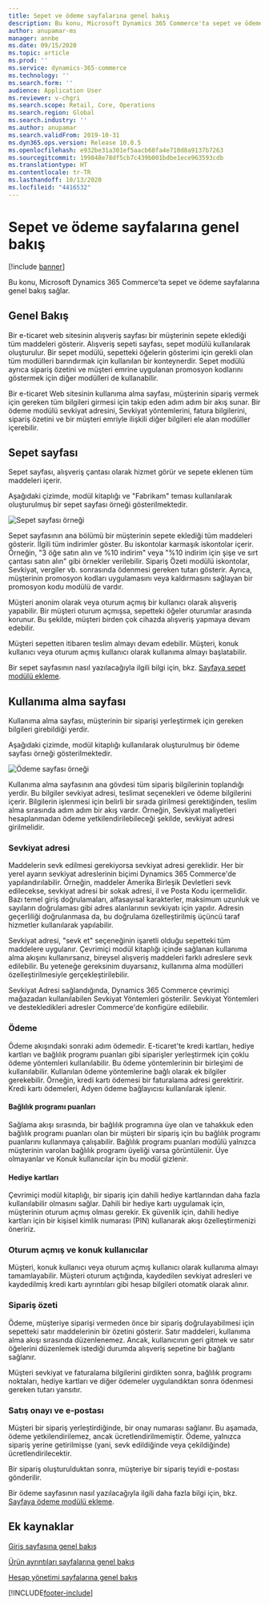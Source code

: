 ```yaml
---
title: Sepet ve ödeme sayfalarına genel bakış
description: Bu konu, Microsoft Dynamics 365 Commerce'ta sepet ve ödeme sayfalarına genel bakış sağlar.
author: anupamar-ms
manager: annbe
ms.date: 09/15/2020
ms.topic: article
ms.prod: ''
ms.service: dynamics-365-commerce
ms.technology: ''
ms.search.form: ''
audience: Application User
ms.reviewer: v-chgri
ms.search.scope: Retail, Core, Operations
ms.search.region: Global
ms.search.industry: ''
ms.author: anupamar
ms.search.validFrom: 2019-10-31
ms.dyn365.ops.version: Release 10.0.5
ms.openlocfilehash: e932be31a301ef5aacb68fa4e710d8a9137b7263
ms.sourcegitcommit: 199848e78df5cb7c439b001bdbe1ece963593cdb
ms.translationtype: HT
ms.contentlocale: tr-TR
ms.lasthandoff: 10/13/2020
ms.locfileid: "4416532"
---
```

# <a name="cart-and-checkout-pages-overview"></a>Sepet ve ödeme sayfalarına genel bakış

[!include [banner](includes/banner.md)]

Bu konu, Microsoft Dynamics 365 Commerce'ta sepet ve ödeme sayfalarına genel bakış sağlar.

## <a name="overview"></a>Genel Bakış

Bir e-ticaret web sitesinin alışveriş sayfası bir müşterinin sepete eklediği tüm maddeleri gösterir. Alışveriş sepeti sayfası, sepet modülü kullanılarak oluşturulur. Bir sepet modülü, sepetteki öğelerin gösterimi için gerekli olan tüm modülleri barındırmak için kullanılan bir konteynerdir. Sepet modülü ayrıca sipariş özetini ve müşteri emrine uygulanan promosyon kodlarını göstermek için diğer modülleri de kullanabilir.

Bir e-ticaret Web sitesinin kullanıma alma sayfası, müşterinin sipariş vermek için gereken tüm bilgileri girmesi için takip eden adım adım bir akış sunar. Bir ödeme modülü sevkiyat adresini, Sevkiyat yöntemlerini, fatura bilgilerini, sipariş özetini ve bir müşteri emriyle ilişkili diğer bilgileri ele alan modüller içerebilir.

## <a name="cart-page"></a>Sepet sayfası

Sepet sayfası, alışveriş çantası olarak hizmet görür ve sepete eklenen tüm maddeleri içerir.

Aşağıdaki çizimde, modül kitaplığı ve "Fabrikam" teması kullanılarak oluşturulmuş bir sepet sayfası örneği gösterilmektedir.

![Sepet sayfası örneği](./media/cart2.PNG)

Sepet sayfasının ana bölümü bir müşterinin sepete eklediği tüm maddeleri gösterir. İlgili tüm indirimler göster. Bu iskontolar karmaşık iskontolar içerir. Örneğin, "3 öğe satın alın ve %10 indirim" veya "%10 indirim için şişe ve sırt çantası satın alın" gibi örnekler verilebilir. Sipariş Özeti modülü iskontolar, Sevkiyat, vergiler vb. sonrasında ödenmesi gereken tutarı gösterir. Ayrıca, müşterinin promosyon kodları uygulamasını veya kaldırmasını sağlayan bir promosyon kodu modülü de vardır.

Müşteri anonim olarak veya oturum açmış bir kullanıcı olarak alışveriş yapabilir. Bir müşteri oturum açmışsa, sepetteki öğeler oturumlar arasında korunur. Bu şekilde, müşteri birden çok cihazda alışveriş yapmaya devam edebilir.

Müşteri sepetten itibaren teslim almayı devam edebilir. Müşteri, konuk kullanıcı veya oturum açmış kullanıcı olarak kullanıma almayı başlatabilir.

Bir sepet sayfasının nasıl yazılacağıyla ilgili bilgi için, bkz. [Sayfaya sepet modülü ekleme](add-cart-module.md).

## <a name="checkout-page"></a>Kullanıma alma sayfası

Kullanıma alma sayfası, müşterinin bir siparişi yerleştirmek için gereken bilgileri girebildiği yerdir.

Aşağıdaki çizimde, modül kitaplığı kullanılarak oluşturulmuş bir ödeme sayfası örneği gösterilmektedir.

![Ödeme sayfası örneği](./media/Checkout.PNG)

Kullanıma alma sayfasının ana gövdesi tüm sipariş bilgilerinin toplandığı yerdir. Bu bilgiler sevkiyat adresi, teslimat seçenekleri ve ödeme bilgilerini içerir. Bilgilerin işlenmesi için belirli bir sırada girilmesi gerektiğinden, teslim alma sırasında adım adım bir akış vardır. Örneğin, Sevkiyat maliyetleri hesaplanmadan ödeme yetkilendirilebileceği şekilde, sevkiyat adresi girilmelidir.

### <a name="shipping-address"></a>Sevkiyat adresi

Maddelerin sevk edilmesi gerekiyorsa sevkiyat adresi gereklidir. Her bir yerel ayarın sevkiyat adreslerinin biçimi Dynamics 365 Commerce'de yapılandırılabilir. Örneğin, maddeler Amerika Birleşik Devletleri sevk edilecekse, sevkiyat adresi bir sokak adresi, il ve Posta Kodu içermelidir. Bazı temel giriş doğrulamaları, alfasayısal karakterler, maksimum uzunluk ve sayıların doğrulaması gibi adres alanlarının sevkiyatı için yapılır. Adresin geçerliliği doğrulanmasa da, bu doğrulama özelleştirilmiş üçüncü taraf hizmetler kullanılarak yapılabilir.

Sevkiyat adresi, "sevk et" seçeneğinin işaretli olduğu sepetteki tüm maddelere uygulanır. Çevrimiçi modül kitaplığı içinde sağlanan kullanıma alma akışını kullanırsanız, bireysel alışveriş maddeleri farklı adreslere sevk edilebilir. Bu yeteneğe gereksinim duyarsanız, kullanıma alma modülleri özelleştirilmesiyle gerçekleştirilebilir.

Sevkiyat Adresi sağlandığında, Dynamics 365 Commerce çevrimiçi mağazadan kullanılabilen Sevkiyat Yöntemleri gösterilir. Sevkiyat Yöntemleri ve destekledikleri adresler Commerce'de konfigüre edilebilir.

### <a name="payment"></a>Ödeme

Ödeme akışındaki sonraki adım ödemedir. E-ticaret'te kredi kartları, hediye kartları ve bağlılık programı puanları gibi siparişler yerleştirmek için çoklu ödeme yöntemleri kullanılabilir. Bu ödeme yöntemlerinin bir birleşimi de kullanılabilir. Kullanılan ödeme yöntemlerine bağlı olarak ek bilgiler gerekebilir. Örneğin, kredi kartı ödemesi bir faturalama adresi gerektirir. Kredi kartı ödemeleri, Adyen ödeme bağlayıcısı kullanılarak işlenir.

#### <a name="loyalty-points"></a>Bağlılık programı puanları

Sağlama akışı sırasında, bir bağlılık programına üye olan ve tahakkuk eden bağlılık programı puanları olan bir müşteri bir sipariş için bu bağlılık programı puanlarını kullanmaya çalışabilir. Bağlılık programı puanları modülü yalnızca müşterinin varolan bağlılık programı üyeliği varsa görüntülenir. Üye olmayanlar ve Konuk kullanıcılar için bu modül gizlenir.

#### <a name="gift-cards"></a>Hediye kartları

Çevrimiçi modül kitaplığı, bir sipariş için dahili hediye kartlarından daha fazla kullanılabilir olmasını sağlar. Dahili bir hediye kartı uygulamak için, müşterinin oturum açmış olması gerekir. Ek güvenlik için, dahili hediye kartları için bir kişisel kimlik numarası (PIN) kullanarak akışı özelleştirmenizi öneririz.

### <a name="signed-in-and-guest-users"></a>Oturum açmış ve konuk kullanıcılar

Müşteri, konuk kullanıcı veya oturum açmış kullanıcı olarak kullanıma almayı tamamlayabilir. Müşteri oturum açtığında, kaydedilen sevkiyat adresleri ve kaydedilmiş kredi kartı ayrıntıları gibi hesap bilgileri otomatik olarak alınır.

### <a name="order-summary"></a>Sipariş özeti

Ödeme, müşteriye siparişi vermeden önce bir sipariş doğrulayabilmesi için sepetteki satır maddelerinin bir özetini gösterir. Satır maddeleri, kullanıma alma akışı sırasında düzenlenemez. Ancak, kullanıcının geri gitmek ve satır öğelerini düzenlemek istediği durumda alışveriş sepetine bir bağlantı sağlanır.

Müşteri sevkiyat ve faturalama bilgilerini girdikten sonra, bağlılık programı noktaları, hediye kartları ve diğer ödemeler uygulandıktan sonra ödenmesi gereken tutarı yansıtır.

### <a name="order-confirmation-and-email"></a>Satış onayı ve e-postası

Müşteri bir sipariş yerleştirdiğinde, bir onay numarası sağlanır. Bu aşamada, ödeme yetkilendirilemez, ancak ücretlendirilmemiştir. Ödeme, yalnızca sipariş yerine getirilmişse (yani, sevk edildiğinde veya çekildiğinde) ücretlendirilecektir.

Bir sipariş oluşturulduktan sonra, müşteriye bir sipariş teyidi e-postası gönderilir.

Bir ödeme sayfasının nasıl yazılacağıyla ilgili daha fazla bilgi için, bkz. [Sayfaya ödeme modülü ekleme](add-checkout-module.md).

## <a name="additional-resources"></a>Ek kaynaklar

[Giriş sayfasına genel bakış](quick-tour-home-page.md)

[Ürün ayrıntıları sayfalarına genel bakış](quick-tour-pdp.md)

[Hesap yönetimi sayfalarına genel bakış](quick-tour-account-management.md)


[!INCLUDE[footer-include](../includes/footer-banner.md)]